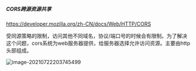 ##### CORS跨源资源共享

https://developer.mozilla.org/zh-CN/docs/Web/HTTP/CORS

受同源策略的限制，访问其他不同域名，协议/端口号的时候会有限制。为了解决这个问题，cors系统为web服务器提供，给服务器选择允许访问资源。主要由http头部组成。

![image-20210722203745499](/Users/limengyun/sty/bubble/src/note/image-20210722203745499.png)
